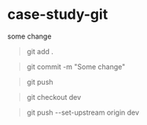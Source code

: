 # case-study-git

some change

> git add .

> git commit -m "Some change"

> git push

> git checkout dev

> git push --set-upstream origin dev
